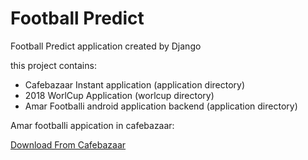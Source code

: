 # Football Predict

Football Predict application created by Django

this project contains:

- Cafebazaar Instant application (application directory)
- 2018 WorlCup Application (worlcup directory)
- Amar Footballi android application backend (application directory)

Amar footballi appication in cafebazaar:

[Download From Cafebazaar](https://cafebazaar.ir/app/ir.moderndata.fotballiamar/?l=fa)
